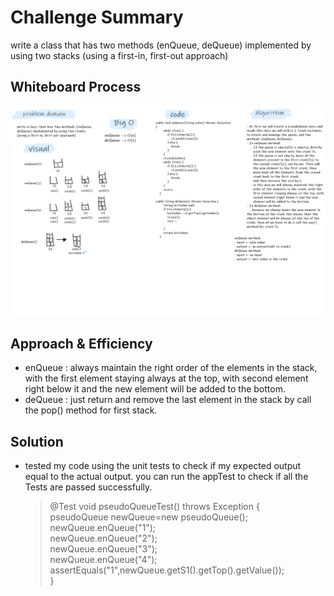 # Challenge Summary
write a class that has two methods (enQueue, deQueue) implemented by using two stacks (using a first-in, first-out approach)

## Whiteboard Process
![pseudoQueue](stack-queue-pseudo.png)

## Approach & Efficiency
- enQueue : always maintain the right order of the elements in the stack, with the first element staying always at the top, with second element right below it and the new element will be added to the bottom.  
- deQueue : just return and remove the last element in the stack by call the pop() method for first stack.

## Solution
- tested my code using the unit tests to check if my expected output equal to the actual output. you can run the appTest to check if all the Tests are passed successfully.
   > @Test void pseudoQueueTest() throws Exception {  
     pseudoQueue newQueue=new pseudoQueue();  
     newQueue.enQueue("1");  
     newQueue.enQueue("2");  
     newQueue.enQueue("3");  
     newQueue.enQueue("4");  
     assertEquals("1",newQueue.getS1().getTop().getValue());   
  > }  

